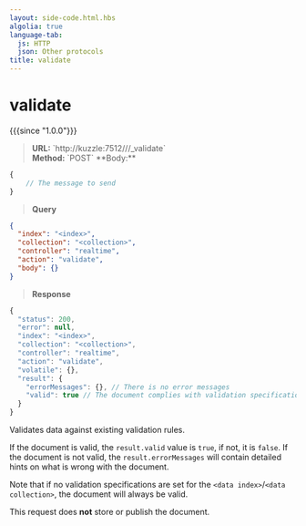 ```yaml
---
layout: side-code.html.hbs
algolia: true
language-tab:
  js: HTTP
  json: Other protocols
title: validate
---
```


# validate

{{{since "1.0.0"}}}


<blockquote class="js">
<p>
<b>URL:</b> `http://kuzzle:7512/<index>/<collection>/_validate`  
</br><b>Method:</b> `POST`  
**Body:**
</p>
</blockquote>


```js
{
    // The message to send
}
```


<blockquote class="json">
<p>
<b>Query</b>
</p>
</blockquote>


```json
{
  "index": "<index>",
  "collection": "<collection>",
  "controller": "realtime",
  "action": "validate",
  "body": {}
}
```

>**Response**

```javascript
{
  "status": 200,
  "error": null,
  "index": "<index>",
  "collection": "<collection>",
  "controller": "realtime",
  "action": "validate",
  "volatile": {},
  "result": {
    "errorMessages": {}, // There is no error messages
    "valid": true // The document complies with validation specifications
  }  
}
```

Validates data against existing validation rules. 

If the document is valid, the `result.valid` value is `true`, if not, it is `false`.
If the document is not valid, the `result.errorMessages` will contain detailed hints on what is wrong with the document.

Note that if no validation specifications are set for the `<data index>`/`<data collection>`, the document will always be valid.

This request does **not** store or publish the document.
